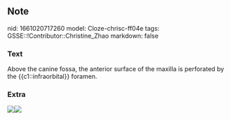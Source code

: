 ## Note
nid: 1661020717260
model: Cloze-chrisc-ff04e
tags: GSSE::!Contributor::Christine_Zhao
markdown: false

### Text
<div>
  <div>
    <div>
      <div>
        Above the canine fossa, the anterior surface of the maxilla
        is perforated by the {{c1::infraorbital}} foramen.
      </div>
    </div>
  </div>
</div>

### Extra
<img src="Gray157.png"><img src= 
"Screen%20Shot%202021-07-29%20at%2010.04.55%20pm.png">
